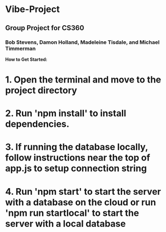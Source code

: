 # Vibe-Project
## Group Project for CS360
### Bob Stevens, Damon Holland, Madeleine Tisdale, and Michael Timmerman
**How to Get Started:**
# 1. Open the terminal and move to the project directory
# 2. Run 'npm install' to install dependencies.
# 3. If running the database locally, follow instructions near the top of app.js to setup connection string
# 4. Run 'npm start' to start the server with a database on the cloud or run 'npm run startlocal' to start the server with a local database
